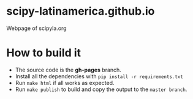 # scipy-latinamerica.github.io

Webpage of scipyla.org

# How to build it

- The source code is the **gh-pages** branch.
- Install all  the dependencies with `pip install -r requirements.txt`
- Run `make html` if all works as expected.
- Run `make publish` to build and copy the output to the `master branch`.
